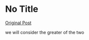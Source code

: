 # No Title

[Original Post](https://discourse.onlinedegree.iitm.ac.in/t/169029/581)

<p>we will consider the greater of the two</p>